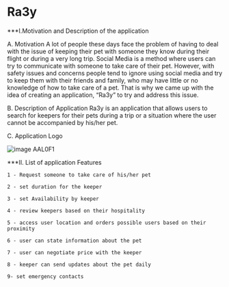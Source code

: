 # Ra3y
***I.Motivation and Description of the application

  A. Motivation
    A lot of people these days face the problem of having to deal with the
    issue of keeping their pet with someone they know during their flight or
    during a very long trip. Social Media is a method where users can try to
    communicate with someone to take care of their pet. However, with safety
    issues and concerns people tend to ignore using social media and try to keep
    them with their friends and family, who may have little or no knowledge of
    how to take care of a pet. That is why we came up with the idea of creating
    an application, “Ra3y” to try and address this issue.

  B. Description of Application
    Ra3y is an application that allows users to search for keepers for their
    pets during a trip or a situation where the user cannot be accompanied by
    his/her pet.


  C. Application Logo
  
  
  ![image AAL0F1](https://user-images.githubusercontent.com/75078872/149558316-7b22778f-923d-4df2-9ed5-a129ea910d17.png)

    

***II. List of application Features

    1 - Request someone to take care of his/her pet
    
    2 - set duration for the keeper
    
    3 - set Availability by keeper
    
    4 - review keepers based on their hospitality
    
    5 - access user location and orders possible users based on their proximity
    
    6 - user can state information about the pet
    
    7 - user can negotiate price with the keeper
    
    8 - keeper can send updates about the pet daily
    
    9- set emergency contacts

